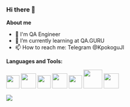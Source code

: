 ### Hi there 👋

**About me**

- 💼 I'm QA Engineer
- 🌱 I’m currently learning at QA.GURU
- 📫 How to reach me: Telegram @KpokoguJl

**Languages and Tools:**

<img src="/home/sergey/IdeaProjects/qa_guru_13/media/python.svg" width="35"/>
<img src="/home/sergey/IdeaProjects/qa_guru_13/media/Java.svg" width="40"/>
<img src="/home/sergey/IdeaProjects/qa_guru_13/media/c-sharp-c.svg" width="35"/>
<img src="/home/sergey/IdeaProjects/qa_guru_13/media/Intelij_IDEA.svg" width="40"/>
<img src="/home/sergey/IdeaProjects/qa_guru_13/media/TestRail.svg" width="35"/>
<img src="/home/sergey/IdeaProjects/qa_guru_13/media/postgresql.svg" width="50"/>
<img src="/home/sergey/IdeaProjects/qa_guru_13/media/GitHub.svg" width="40"/>



<a href="https://github.com/kpokogujl/github-readme-stats"><img align="center" src="https://github-readme-stats.vercel.app/api?username=kpokogujl&show_icons=true&include_all_commits=true&theme=buefy&hide_border=true"/></a>

